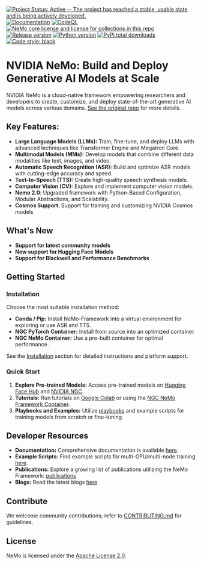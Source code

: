 [![Project Status: Active -- The project has reached a stable, usable state and is being actively developed.](http://www.repostatus.org/badges/latest/active.svg)](http://www.repostatus.org/#active)
[![Documentation](https://readthedocs.com/projects/nvidia-nemo/badge/?version=main)](https://docs.nvidia.com/deeplearning/nemo/user-guide/docs/en/main/)
[![CodeQL](https://github.com/nvidia/nemo/actions/workflows/codeql.yml/badge.svg?branch=main&event=push)](https://github.com/nvidia/nemo/actions/workflows/codeql.yml)
[![NeMo core license and license for collections in this repo](https://img.shields.io/badge/License-Apache%202.0-brightgreen.svg)](https://github.com/NVIDIA/NeMo/blob/master/LICENSE)
[![Release version](https://badge.fury.io/py/nemo-toolkit.svg)](https://badge.fury.io/py/nemo-toolkit)
[![Python version](https://img.shields.io/pypi/pyversions/nemo-toolkit.svg)](https://badge.fury.io/py/nemo-toolkit)
[![PyPi total downloads](https://static.pepy.tech/personalized-badge/nemo-toolkit?period=total&units=international_system&left_color=grey&right_color=brightgreen&left_text=downloads)](https://pepy.tech/project/nemo-toolkit)
[![Code style: black](https://img.shields.io/badge/code%20style-black-000000.svg)](https://github.com/psf/black)

# NVIDIA NeMo: Build and Deploy Generative AI Models at Scale

NVIDIA NeMo is a cloud-native framework empowering researchers and developers to create, customize, and deploy state-of-the-art generative AI models across various domains. [See the original repo](https://github.com/NVIDIA/NeMo) for more details.

## Key Features:

*   **Large Language Models (LLMs):** Train, fine-tune, and deploy LLMs with advanced techniques like Transformer Engine and Megatron Core.
*   **Multimodal Models (MMs):** Develop models that combine different data modalities like text, images, and video.
*   **Automatic Speech Recognition (ASR):** Build and optimize ASR models with cutting-edge accuracy and speed.
*   **Text-to-Speech (TTS):** Create high-quality speech synthesis models.
*   **Computer Vision (CV):** Explore and implement computer vision models.
*   **Nemo 2.0**: Upgraded framework with Python-Based Configuration, Modular Abstractions, and Scalability.
*   **Cosmos Support**: Support for training and customizing NVIDIA Cosmos models

## What's New

*   **Support for latest community models**
*   **New support for Hugging Face Models**
*   **Support for Blackwell and Performance Benchmarks**

## Getting Started

###  Installation
Choose the most suitable installation method:
*   **Conda / Pip:** Install NeMo-Framework into a virtual environment for exploring or use ASR and TTS.
*   **NGC PyTorch Container:** Install from source into an optimized container.
*   **NGC NeMo Container:** Use a pre-built container for optimal performance.

See the [Installation](#install-nemo-framework) section for detailed instructions and platform support.

###  Quick Start

1.  **Explore Pre-trained Models:** Access pre-trained models on [Hugging Face Hub](https://huggingface.co/models?library=nemo&sort=downloads&search=nvidia) and [NVIDIA NGC](https://catalog.ngc.nvidia.com/models?query=nemo&orderBy=weightPopularDESC).
2.  **Tutorials:** Run tutorials on [Google Colab](https://colab.research.google.com) or using the [NGC NeMo Framework Container](https://catalog.ngc.nvidia.com/orgs/nvidia/containers/nemo).
3.  **Playbooks and Examples:** Utilize [playbooks](https://docs.nvidia.com/nemo-framework/user-guide/latest/playbooks/index.html) and example scripts for training models from scratch or fine-tuning.

## Developer Resources

*   **Documentation:** Comprehensive documentation is available [here](https://docs.nvidia.com/deeplearning/nemo/user-guide/docs/en/main/).
*   **Example Scripts:** Find example scripts for multi-GPU/multi-node training [here](https://github.com/NVIDIA/NeMo/tree/main/examples).
*   **Publications:** Explore a growing list of publications utilizing the NeMo Framework: [publications](https://nvidia.github.io/NeMo/publications/)
*   **Blogs:** Read the latest blogs [here](#blogs)

## Contribute

We welcome community contributions; refer to [CONTRIBUTING.md](https://github.com/NVIDIA/NeMo/blob/stable/CONTRIBUTING.md) for guidelines.

## License

NeMo is licensed under the [Apache License 2.0](https://github.com/NVIDIA/NeMo?tab=Apache-2.0-1-ov-file).